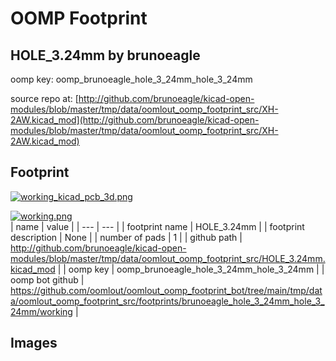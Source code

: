 # OOMP Footprint  
## HOLE_3.24mm  by brunoeagle  
  
oomp key: oomp_brunoeagle_hole_3_24mm_hole_3_24mm  
  
source repo at: [http://github.com/brunoeagle/kicad-open-modules/blob/master/tmp/data/oomlout_oomp_footprint_src/XH-2AW.kicad_mod](http://github.com/brunoeagle/kicad-open-modules/blob/master/tmp/data/oomlout_oomp_footprint_src/XH-2AW.kicad_mod)  
## Footprint  
  
[![working_kicad_pcb_3d.png](working_kicad_pcb_3d_600.png)](working_kicad_pcb_3d.png)  
  
[![working.png](working_600.png)](working.png)  
| name | value | 
| --- | --- | 
| footprint name | HOLE_3.24mm | 
| footprint description | None | 
| number of pads | 1 | 
| github path | http://github.com/brunoeagle/kicad-open-modules/blob/master/tmp/data/oomlout_oomp_footprint_src/HOLE_3.24mm.kicad_mod | 
| oomp key | oomp_brunoeagle_hole_3_24mm_hole_3_24mm | 
| oomp bot github | https://github.com/oomlout/oomlout_oomp_footprint_bot/tree/main/tmp/data/oomlout_oomp_footprint_src/footprints/brunoeagle_hole_3_24mm_hole_3_24mm/working | 
## Images  
